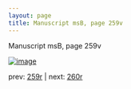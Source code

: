 ```yaml
---
layout: page
title: Manuscript msB, page 259v
---
```


Manuscript msB, page 259v

[![image](http://www.homermultitext.org/iipsrv?OBJ=IIP,1.0&FIF=/project/homer/pyramidal/deepzoom/hmt/vbbifolio/pending/vb_259v_260r.tif&WID=100&CVT=JPEG)](http://www.homermultitext.org/ict2/?urn=urn:cite2:hmt:vbbifolio.pending:vb_259v_260r)

prev:  [259r](../259r) | next:  [260r](../260r)

